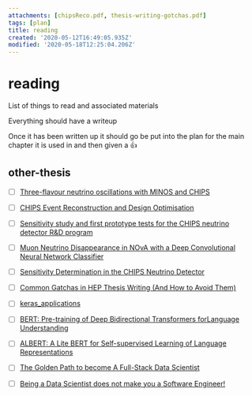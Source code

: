 ```yaml
---
attachments: [chipsReco.pdf, thesis-writing-gotchas.pdf]
tags: [plan]
title: reading
created: '2020-05-12T16:49:05.935Z'
modified: '2020-05-18T12:25:04.206Z'
---
```


# reading

List of things to read and associated materials

Everything should have a writeup

Once it has been written up it should go be put into the plan for the main chapter it is used in and then given a :+1:

## other-thesis

- [ ] [Three-flavour neutrino oscillations with MINOS and CHIPS](@note/perch-thesis.md)
- [ ] [CHIPS Event Reconstruction and Design Optimisation](@note/1612.04604.md)
- [ ] [Sensitivity study and first prototype tests for the CHIPS neutrino detector R&D program](@note/maciej-thesis.md)
- [ ] [Muon Neutrino Disappearance in NOvA with a Deep Convolutional Neural Network Classifier](@note/rocco-thesis.md)
- [ ] [Sensitivity Determination in the CHIPS Neutrino Detector](@note/1948.md)
- [ ] [Common Gatchas in HEP Thesis Writing (And How to Avoid Them)](@note/401311835.md)
- [ ] [keras_applications](@note/article-03.md)
- [ ] [BERT: Pre-training of Deep Bidirectional Transformers forLanguage Understanding](@note/1810.04805.md)
- [ ] [ALBERT: A Lite BERT for Self-supervised Learning of Language Representations](@note/1909.11942.md)
- [ ] [The Golden Path to become A Full-Stack Data Scientist](@note/article-04.md)
- [ ] [Being a Data Scientist does not make you a Software Engineer!](@note/article-05.md)



